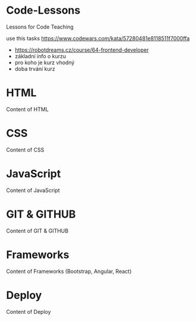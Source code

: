 # Code-Lessons
Lessons for Code Teaching

use this tasks https://www.codewars.com/kata/57280481e8118511f7000ffa

- https://robotdreams.cz/course/64-frontend-developer
- základní info o kurzu
- pro koho je kurz vhodný
- doba trvání kurz

# HTML

Content of HTML

# CSS

Content of CSS

# JavaScript

Content of JavaScript

# GIT & GITHUB

Content of GIT & GITHUB

# Frameworks

Content of Frameworks (Bootstrap, Angular, React)

# Deploy

Content of Deploy
